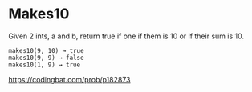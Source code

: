 # Makes10
Given 2 ints, a and b, return true if one if them is 10 or if their sum is 10.
```
makes10(9, 10) → true
makes10(9, 9) → false
makes10(1, 9) → true
```
https://codingbat.com/prob/p182873
